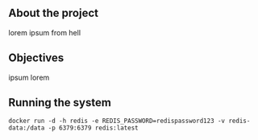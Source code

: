 ## About the project
lorem ipsum from hell

## Objectives
ipsum lorem

## Running the system
```docker run -d -h redis -e REDIS_PASSWORD=redispassword123 -v redis-data:/data -p 6379:6379 redis:latest```
